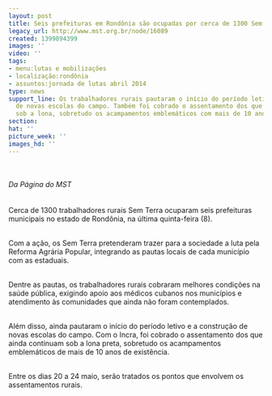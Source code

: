 ```yaml
---
layout: post
title: Seis prefeituras em Rondônia são ocupadas por cerca de 1300 Sem Terra
legacy_url: http://www.mst.org.br/node/16089
created: 1399894399
images: ''
video: ''
tags:
- menu:lutas e mobilizações
- localização:rondônia
- assuntos:jornada de lutas abril 2014
type: news
support_line: Os trabalhadores rurais pautaram o início do período letivo e a construção
  de novas escolas do campo. Também foi cobrado o assentamento dos que ainda continuam
  sob a lona, sobretudo os acampamentos emblemáticos com mais de 10 anos.
section: 
hat: ''
picture_week: ''
images_hd: ''
---
```

<p><em><br><br>Da Página do MST<br></em><br><br>Cerca de 1300 trabalhadores rurais Sem Terra ocuparam seis prefeituras municipais no estado de Rondônia, na última quinta-feira (8).</p><p><br>Com a ação, os Sem Terra pretenderam trazer para a sociedade a luta pela Reforma Agrária Popular, integrando as pautas locais de cada município com as estaduais.&nbsp;</p><p><br>Dentre as pautas, os trabalhadores rurais cobraram melhores condições na saúde pública, exigindo apoio aos médicos cubanos nos municípios e atendimento às comunidades que ainda não foram contemplados.</p><p><br>Além disso, ainda pautaram o início do período letivo e a construção de novas escolas do campo. Com o Incra, foi cobrado o assentamento dos que ainda continuam sob a lona preta, sobretudo os acampamentos emblemáticos de mais de 10 anos de existência.&nbsp;</p><p><br>Entre os dias 20 a 24 maio, serão tratados os pontos que envolvem os assentamentos rurais.</p><div>&nbsp;</div>
